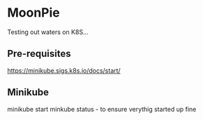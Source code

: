 # MoonPie
Testing out waters on K8S...

## Pre-requisites
https://minikube.sigs.k8s.io/docs/start/

## Minikube
minikube start
minkube status - to ensure verythig started up fine

